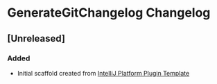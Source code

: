 <!-- Keep a Changelog guide -> https://keepachangelog.com -->

# GenerateGitChangelog Changelog

## [Unreleased]
### Added
- Initial scaffold created from [IntelliJ Platform Plugin Template](https://github.com/JetBrains/intellij-platform-plugin-template)
